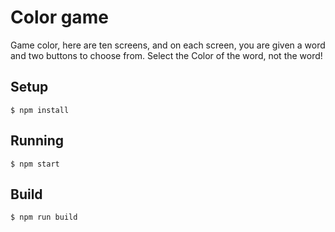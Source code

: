 # Color game

Game color, here are ten screens, and on each screen, you are given a word and two buttons to choose from. Select the Color of the word, not the word!

## Setup

```
$ npm install
```

## Running

```
$ npm start
```

## Build

```
$ npm run build
```
